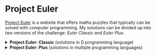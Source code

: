 # Project Euler

[Project Euler](https://projecteuler.net/) is a website that offers maths puzzles that typically can be solved with computer programming. My solutions can be divided up into two versions of the challenge: _Euler Classic_ and _Euler Plus_.

<details>
<summary><b>Project Euler: Classic</b> (solutions in D programming language)</summary>

Euler Classic is the original [projecteuler.net](https://projecteuler.net/) website that offers the problems to be solved. Here, one only needs to input the correct answer that is typically solved through programming. I implemented my solutions in the [D programming language](https://dlang.org/).

![euler badge](https://projecteuler.net/profile/EpsilonCalculus.png)

| |__Description__|__Notes__|
|-|---------------|---------|
|1|[Multiples of 3 and 5](./EulerClassic/1/solution.d)| |
|2|[Even Fibonacci numbers](./EulerClassic/2/solution.d)| |
|3|[Largest prime factor](./EulerClassic/3/solution.d)| ported some code from GeekForGeeks.org |
|4|[Largest palindrome product](./EulerClassic/4/solution.d)| |
|5|[Smallest multiple](./EulerClassic/5/solution.d)| |
|6|[Sum square difference](./EulerClassic/6/solution.d)| |
|7|[10001st prime](./EulerClassic/7/solution.d)| ported some code from GeeksForGeeks.org |
|8|[Sum square difference](./EulerClassic/8/solution.d)| got some help from StackOverflow |
|9|[Special Pythagorean triplet](./EulerClassic/9/solution.d)| |
|10|[Summation of primes](./EulerClassic/10/solution.d)| reused some code from problem 7 |

</details>

<details>
<summary><b>Project Euler: Plus</b> (solutions in multiple programming languages)</summary>

ProjectEuler+ is a version of Project Euler on [hackerrank.com](https://www.hackerrank.com/), with the major difference being that a solution is submitted not as the final answer, but as a programme, and the submittion is subject to multiple test cases to demonstrate its correctness.

| |__Description__|__Solution(s)__|__Notes__|
|-|---------------|---------------|---------|
|1| |[golang](./EulerPlus/c1.go)|doesn't pass all test cases|
|2| |[python](./EulerPlus/c2.py)| |
|6| |[python](./EulerPlus/c6.py)| |
|13| |[python](./EulerPlus/c13.py)| |

</details>
